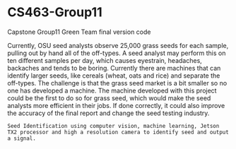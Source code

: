 # CS463-Group11
Capstone Group11 Green Team final version code

Currently, OSU seed analysts observe 25,000 grass seeds for each sample, pulling out by hand all of the off-types. A seed analyst may perform this on ten different samples per day, which causes eyestrain, headaches, backaches and tends to be boring. Currently there are machines that can identify larger seeds, like cereals (wheat, oats and rice) and separate the off-types. The challenge is that the grass seed market is a bit smaller so no one has developed a machine. The machine developed with this project could be the first to do so for grass seed, which would make the seed analysts more efficient in their jobs. If done correctly, it could also improve the accuracy of the final report and change the seed testing industry.

	Seed Identification using computer vision, machine learning, Jetson TX2 processor and high a resolution camera to identify seed and output a signal.
